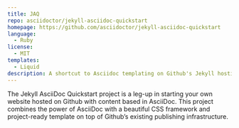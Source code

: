 ```yaml
---
title: JAQ
repo: asciidoctor/jekyll-asciidoc-quickstart
homepage: https://github.com/asciidoctor/jekyll-asciidoc-quickstart
language:
  - Ruby
license:
  - MIT
templates:
  - Liquid
description: A shortcut to Asciidoc templating on Github's Jekyll hosting infrastructure.
---
```


The Jekyll AsciiDoc Quickstart project is a leg-up in starting your own website hosted on Github with content based in AsciiDoc. This project combines the power of AsciiDoc with a beautiful CSS framework and project-ready template on top of Github’s existing publishing infrastructure.